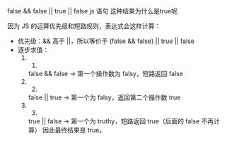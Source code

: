 false && false || true || false  js 语句 这种结果为什么是true呢


因为 JS 的运算优先级和短路规则，表达式会这样计算：

- 优先级：&& 高于 ||，所以等价于 (false && false) || true || false
- 逐步求值：
  1. 1.
     false && false → 第一个操作数为 falsy，短路返回 false
  2. 2.
     false || true → 第一个为 falsy，返回第二个操作数 true
  3. 3.
     true || false → 第一个为 truthy，短路返回 true（后面的 false 不再计算）
因此最终结果是 true。
